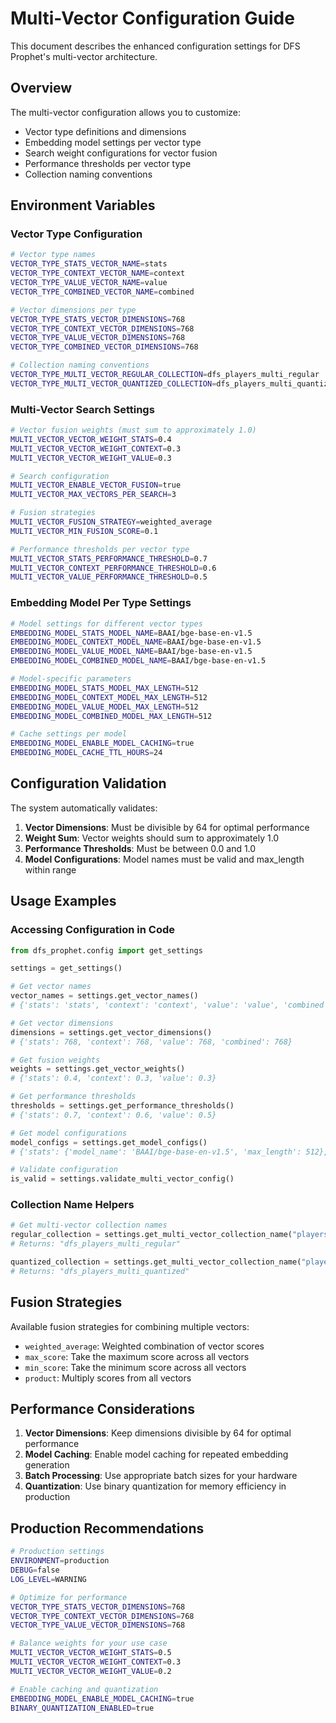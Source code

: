 # Multi-Vector Configuration Guide

This document describes the enhanced configuration settings for DFS Prophet's multi-vector architecture.

## Overview

The multi-vector configuration allows you to customize:
- Vector type definitions and dimensions
- Embedding model settings per vector type
- Search weight configurations for vector fusion
- Performance thresholds per vector type
- Collection naming conventions

## Environment Variables

### Vector Type Configuration

```bash
# Vector type names
VECTOR_TYPE_STATS_VECTOR_NAME=stats
VECTOR_TYPE_CONTEXT_VECTOR_NAME=context
VECTOR_TYPE_VALUE_VECTOR_NAME=value
VECTOR_TYPE_COMBINED_VECTOR_NAME=combined

# Vector dimensions per type
VECTOR_TYPE_STATS_VECTOR_DIMENSIONS=768
VECTOR_TYPE_CONTEXT_VECTOR_DIMENSIONS=768
VECTOR_TYPE_VALUE_VECTOR_DIMENSIONS=768
VECTOR_TYPE_COMBINED_VECTOR_DIMENSIONS=768

# Collection naming conventions
VECTOR_TYPE_MULTI_VECTOR_REGULAR_COLLECTION=dfs_players_multi_regular
VECTOR_TYPE_MULTI_VECTOR_QUANTIZED_COLLECTION=dfs_players_multi_quantized
```

### Multi-Vector Search Settings

```bash
# Vector fusion weights (must sum to approximately 1.0)
MULTI_VECTOR_VECTOR_WEIGHT_STATS=0.4
MULTI_VECTOR_VECTOR_WEIGHT_CONTEXT=0.3
MULTI_VECTOR_VECTOR_WEIGHT_VALUE=0.3

# Search configuration
MULTI_VECTOR_ENABLE_VECTOR_FUSION=true
MULTI_VECTOR_MAX_VECTORS_PER_SEARCH=3

# Fusion strategies
MULTI_VECTOR_FUSION_STRATEGY=weighted_average
MULTI_VECTOR_MIN_FUSION_SCORE=0.1

# Performance thresholds per vector type
MULTI_VECTOR_STATS_PERFORMANCE_THRESHOLD=0.7
MULTI_VECTOR_CONTEXT_PERFORMANCE_THRESHOLD=0.6
MULTI_VECTOR_VALUE_PERFORMANCE_THRESHOLD=0.5
```

### Embedding Model Per Type Settings

```bash
# Model settings for different vector types
EMBEDDING_MODEL_STATS_MODEL_NAME=BAAI/bge-base-en-v1.5
EMBEDDING_MODEL_CONTEXT_MODEL_NAME=BAAI/bge-base-en-v1.5
EMBEDDING_MODEL_VALUE_MODEL_NAME=BAAI/bge-base-en-v1.5
EMBEDDING_MODEL_COMBINED_MODEL_NAME=BAAI/bge-base-en-v1.5

# Model-specific parameters
EMBEDDING_MODEL_STATS_MODEL_MAX_LENGTH=512
EMBEDDING_MODEL_CONTEXT_MODEL_MAX_LENGTH=512
EMBEDDING_MODEL_VALUE_MODEL_MAX_LENGTH=512
EMBEDDING_MODEL_COMBINED_MODEL_MAX_LENGTH=512

# Cache settings per model
EMBEDDING_MODEL_ENABLE_MODEL_CACHING=true
EMBEDDING_MODEL_CACHE_TTL_HOURS=24
```

## Configuration Validation

The system automatically validates:

1. **Vector Dimensions**: Must be divisible by 64 for optimal performance
2. **Weight Sum**: Vector weights should sum to approximately 1.0
3. **Performance Thresholds**: Must be between 0.0 and 1.0
4. **Model Configurations**: Model names must be valid and max_length within range

## Usage Examples

### Accessing Configuration in Code

```python
from dfs_prophet.config import get_settings

settings = get_settings()

# Get vector names
vector_names = settings.get_vector_names()
# {'stats': 'stats', 'context': 'context', 'value': 'value', 'combined': 'combined'}

# Get vector dimensions
dimensions = settings.get_vector_dimensions()
# {'stats': 768, 'context': 768, 'value': 768, 'combined': 768}

# Get fusion weights
weights = settings.get_vector_weights()
# {'stats': 0.4, 'context': 0.3, 'value': 0.3}

# Get performance thresholds
thresholds = settings.get_performance_thresholds()
# {'stats': 0.7, 'context': 0.6, 'value': 0.5}

# Get model configurations
model_configs = settings.get_model_configs()
# {'stats': {'model_name': 'BAAI/bge-base-en-v1.5', 'max_length': 512}, ...}

# Validate configuration
is_valid = settings.validate_multi_vector_config()
```

### Collection Name Helpers

```python
# Get multi-vector collection names
regular_collection = settings.get_multi_vector_collection_name("players", quantized=False)
# Returns: "dfs_players_multi_regular"

quantized_collection = settings.get_multi_vector_collection_name("players", quantized=True)
# Returns: "dfs_players_multi_quantized"
```

## Fusion Strategies

Available fusion strategies for combining multiple vectors:

- `weighted_average`: Weighted combination of vector scores
- `max_score`: Take the maximum score across all vectors
- `min_score`: Take the minimum score across all vectors
- `product`: Multiply scores from all vectors

## Performance Considerations

1. **Vector Dimensions**: Keep dimensions divisible by 64 for optimal performance
2. **Model Caching**: Enable model caching for repeated embedding generation
3. **Batch Processing**: Use appropriate batch sizes for your hardware
4. **Quantization**: Use binary quantization for memory efficiency in production

## Production Recommendations

```bash
# Production settings
ENVIRONMENT=production
DEBUG=false
LOG_LEVEL=WARNING

# Optimize for performance
VECTOR_TYPE_STATS_VECTOR_DIMENSIONS=768
VECTOR_TYPE_CONTEXT_VECTOR_DIMENSIONS=768
VECTOR_TYPE_VALUE_VECTOR_DIMENSIONS=768

# Balance weights for your use case
MULTI_VECTOR_VECTOR_WEIGHT_STATS=0.5
MULTI_VECTOR_VECTOR_WEIGHT_CONTEXT=0.3
MULTI_VECTOR_VECTOR_WEIGHT_VALUE=0.2

# Enable caching and quantization
EMBEDDING_MODEL_ENABLE_MODEL_CACHING=true
BINARY_QUANTIZATION_ENABLED=true
```
